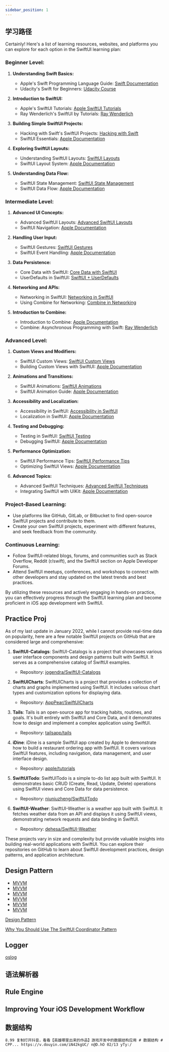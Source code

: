```yaml
---
sidebar_position: 1
---
```


## 学习路径

Certainly! Here's a list of learning resources, websites, and platforms you can explore for each option in the SwiftUI learning plan:

### Beginner Level:

1. **Understanding Swift Basics:**
   - Apple's Swift Programming Language Guide: [Swift Documentation](https://docs.swift.org/swift-book/)
   - Udacity's Swift for Beginners: [Udacity Course](https://www.udacity.com/course/swift-for-beginners--ud1022)

2. **Introduction to SwiftUI:**
   - Apple's SwiftUI Tutorials: [Apple SwiftUI Tutorials](https://developer.apple.com/tutorials/swiftui)
   - Ray Wenderlich's SwiftUI by Tutorials: [Ray Wenderlich](https://www.raywenderlich.com/books/swiftui-by-tutorials)

3. **Building Simple SwiftUI Projects:**
   - Hacking with Swift's SwiftUI Projects: [Hacking with Swift](https://www.hackingwithswift.com/quick-start/swiftui)
   - SwiftUI Essentials: [Apple Documentation](https://developer.apple.com/tutorials/swiftui/creating-and-combining-views)

4. **Exploring SwiftUI Layouts:**
   - Understanding SwiftUI Layouts: [SwiftUI Layouts](https://www.appcoda.com/swiftui-layouts/)
   - SwiftUI Layout System: [Apple Documentation](https://developer.apple.com/documentation/swiftui/layout)

5. **Understanding Data Flow:**
   - SwiftUI State Management: [SwiftUI State Management](https://www.appcoda.com/swiftui-state-management/)
   - SwiftUI Data Flow: [Apple Documentation](https://developer.apple.com/documentation/swiftui/state)

### Intermediate Level:

1. **Advanced UI Concepts:**
   - Advanced SwiftUI Layouts: [Advanced SwiftUI Layouts](https://www.appcoda.com/advanced-swiftui-layouts/)
   - SwiftUI Navigation: [Apple Documentation](https://developer.apple.com/documentation/swiftui/navigation)

2. **Handling User Input:**
   - SwiftUI Gestures: [SwiftUI Gestures](https://www.appcoda.com/swiftui-gestures/)
   - SwiftUI Event Handling: [Apple Documentation](https://developer.apple.com/documentation/swiftui/gesture)

3. **Data Persistence:**
   - Core Data with SwiftUI: [Core Data with SwiftUI](https://www.raywenderlich.com/7565488-core-data-with-swiftui-tutorial-getting-started)
   - UserDefaults in SwiftUI: [SwiftUI + UserDefaults](https://www.appcoda.com/swiftui-userdefaults/)

4. **Networking and APIs:**
   - Networking in SwiftUI: [Networking in SwiftUI](https://www.appcoda.com/networking-swiftui/)
   - Using Combine for Networking: [Combine in Networking](https://www.raywenderlich.com/4161005-getting-started-with-combine)

5. **Introduction to Combine:**
   - Introduction to Combine: [Apple Documentation](https://developer.apple.com/documentation/combine)
   - Combine: Asynchronous Programming with Swift: [Ray Wenderlich](https://www.raywenderlich.com/books/combine-asynchronous-programming-with-swift)

### Advanced Level:

1. **Custom Views and Modifiers:**
   - SwiftUI Custom Views: [SwiftUI Custom Views](https://www.appcoda.com/swiftui-custom-views/)
   - Building Custom Views with SwiftUI: [Apple Documentation](https://developer.apple.com/documentation/swiftui/view-builder)

2. **Animations and Transitions:**
   - SwiftUI Animations: [SwiftUI Animations](https://www.appcoda.com/swiftui-animations/)
   - SwiftUI Animation Guide: [Apple Documentation](https://developer.apple.com/documentation/swiftui/animation)

3. **Accessibility and Localization:**
   - Accessibility in SwiftUI: [Accessibility in SwiftUI](https://www.appcoda.com/swiftui-accessibility/)
   - Localization in SwiftUI: [Apple Documentation](https://developer.apple.com/documentation/swiftui/localization)

4. **Testing and Debugging:**
   - Testing in SwiftUI: [SwiftUI Testing](https://www.appcoda.com/testing-swiftui/)
   - Debugging SwiftUI: [Apple Documentation](https://developer.apple.com/documentation/swiftui/debugging)

5. **Performance Optimization:**
   - SwiftUI Performance Tips: [SwiftUI Performance Tips](https://www.appcoda.com/swiftui-performance/)
   - Optimizing SwiftUI Views: [Apple Documentation](https://developer.apple.com/documentation/swiftui/performance)

6. **Advanced Topics:**
   - Advanced SwiftUI Techniques: [Advanced SwiftUI Techniques](https://www.appcoda.com/swiftui-advanced-techniques/)
   - Integrating SwiftUI with UIKit: [Apple Documentation](https://developer.apple.com/documentation/swiftui/uiapplicationdelegate/3349238-updatedescriptionforstate)

### Project-Based Learning:

- Use platforms like GitHub, GitLab, or Bitbucket to find open-source SwiftUI projects and contribute to them.
- Create your own SwiftUI projects, experiment with different features, and seek feedback from the community.

### Continuous Learning:

- Follow SwiftUI-related blogs, forums, and communities such as Stack Overflow, Reddit (r/swift), and the SwiftUI section on Apple Developer Forums.
- Attend SwiftUI meetups, conferences, and workshops to connect with other developers and stay updated on the latest trends and best practices.

By utilizing these resources and actively engaging in hands-on practice, you can effectively progress through the SwiftUI learning plan and become proficient in iOS app development with SwiftUI.


## Practice Proj

As of my last update in January 2022, while I cannot provide real-time data on popularity, here are a few notable SwiftUI projects on GitHub that are considered large and comprehensive:

1. **SwiftUI-Catalogs**: SwiftUI-Catalogs is a project that showcases various user interface components and design patterns built with SwiftUI. It serves as a comprehensive catalog of SwiftUI examples.
   - Repository: [jogendra/SwiftUI-Catalogs](https://github.com/jogendra/SwiftUI-Catalogs)

2. **SwiftUICharts**: SwiftUICharts is a project that provides a collection of charts and graphs implemented using SwiftUI. It includes various chart types and customization options for displaying data.
   - Repository: [AppPear/SwiftUICharts](https://github.com/AppPear/SwiftUICharts)

3. **Tails**: Tails is an open-source app for tracking habits, routines, and goals. It's built entirely with SwiftUI and Core Data, and it demonstrates how to design and implement a complex application using SwiftUI.
   - Repository: [tailsapp/tails](https://github.com/tailsapp/tails)

4. **iDine**: iDine is a sample SwiftUI app created by Apple to demonstrate how to build a restaurant ordering app with SwiftUI. It covers various SwiftUI features, including navigation, data management, and user interface design.
   - Repository: [apple/tutorials](https://github.com/apple/tutorials/tree/main/iDine)

5. **SwiftUITodo**: SwiftUITodo is a simple to-do list app built with SwiftUI. It demonstrates basic CRUD (Create, Read, Update, Delete) operations using SwiftUI views and Core Data for data persistence.
   - Repository: [niuniuzheng/SwiftUITodo](https://github.com/niuniuzheng/SwiftUITodo)

6. **SwiftUI-Weather**: SwiftUI-Weather is a weather app built with SwiftUI. It fetches weather data from an API and displays it using SwiftUI views, demonstrating network requests and data binding in SwiftUI.
   - Repository: [dehesa/SwiftUI-Weather](https://github.com/dehesa/SwiftUI-Weather)

These projects vary in size and complexity but provide valuable insights into building real-world applications with SwiftUI. You can explore their repositories on GitHub to learn about SwiftUI development practices, design patterns, and application architecture.
## Design Pattern

- [MVVM](https://medium.com/ibtech/mvvm-design-pattern-for-swiftui-ed204f327c9b)
- [MVVM](https://www.reddit.com/r/swift/comments/ubt22o/which_architectural_pattern_do_you_use_in_your/?rdt=41353)
- [MVVM](https://nalexn.github.io/clean-architecture-swiftui/)
- [MVVM](https://medium.com/@haraldbregu_60626/mediator-design-pattern-in-swift-c1b7e4c3dbac)
- [MVVM](https://daddycoding.com/2023/04/19/4771/)
- [MVVM](https://o-kaledin.medium.com/the-mediator-pattern-in-swift-a-comprehensive-guide-5c88eb105d97)

[Design Pattern](https://refactoring.guru/design-patterns/mediator/swift/example)

[Why You Should Use The SwiftUI Coordinator Pattern](https://www.youtube.com/watch?v=aaLRST7tHFQ)

## Logger

[oslog](https://www.avanderlee.com/debugging/oslog-unified-logging/)


## 语法解析器

## Rule Engine

## Improving Your iOS Development Workflow






## 数据结构

```
8.99 复制打开抖音，看看【英雄哪里出来的作品】游戏开发中的数据结构应用 # 数据结构 # CPP... https://v.douyin.com/iN42kgUC/ n@D.hO 02/13 yTy:/ 
```
